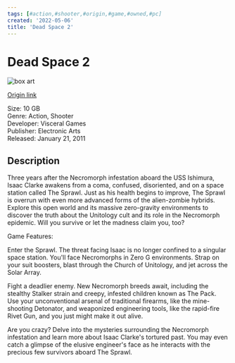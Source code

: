 ```yaml
---
tags: [#action,#shooter,#origin,#game,#owned,#pc]
created: '2022-05-06'
title: 'Dead Space 2'
---
```

# Dead Space 2

![box art](https://data3.origin.com/asset/content/dam/originx/web/app/games/dead-space/dead-space-2/1.jpg/f45baddd-73e6-4ce0-b4aa-67531d5a0ea6/original.jpg)

[Origin link](https://www.origin.com/usa/en-us/store/dead-space/dead-space-2)

Size: 10 GB  
Genre: Action, Shooter  
Developer: Visceral Games  
Publisher: Electronic Arts  
Released: January 21, 2011  


## Description

Three years after the Necromorph infestation aboard the USS Ishimura, Isaac Clarke awakens from a coma, confused, disoriented, and on a space station called The Sprawl. Just as his health begins to improve, The Sprawl is overrun with even more advanced forms of the alien-zombie hybrids. Explore this open world and its massive zero-gravity environments to discover the truth about the Unitology cult and its role in the Necromorph epidemic. Will you survive or let the madness claim you, too?

Game Features:

Enter the Sprawl. The threat facing Isaac is no longer confined to a singular space station. You'll face Necromorphs in Zero G environments. Strap on your suit boosters, blast through the Church of Unitology, and jet across the Solar Array.

Fight a deadlier enemy. New Necromorph breeds await, including the stealthy Stalker strain and creepy, infested children known as The Pack. Use your unconventional arsenal of traditional firearms, like the mine-shooting Detonator, and weaponized engineering tools, like the rapid-fire Rivet Gun, and you just might make it out alive.

Are you crazy? Delve into the mysteries surrounding the Necromorph infestation and learn more about Isaac Clarke's tortured past. You may even catch a glimpse of the elusive engineer's face as he interacts with the precious few survivors aboard The Sprawl.
